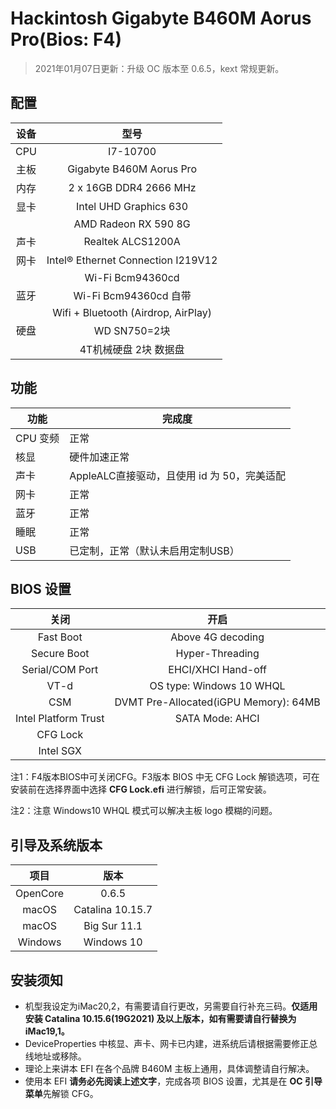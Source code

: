 # Hackintosh Gigabyte B460M Aorus Pro(Bios: F4)


> 2021年01月07日更新：升级 OC 版本至 0.6.5，kext 常规更新。
>

## 配置

| 设备 |            型号             |
| :--: | :-------------------------: |
| CPU  |          I7-10700           |
| 主板 |  Gigabyte B460M Aorus Pro   |
| 内存 |  2 x 16GB DDR4 2666 MHz   |
| 显卡 |   Intel UHD Graphics 630    |
|      | AMD Radeon RX 590 8G        |
| 声卡 |      Realtek ALCS1200A      |
| 网卡 |   Intel® Ethernet Connection I219V12   |
|      |        Wi-Fi Bcm94360cd     |
| 蓝牙 |     Wi-Fi Bcm94360cd 自带      |
|      |   Wifi + Bluetooth (Airdrop, AirPlay)     |
| 硬盘 |     WD SN750=2块            |
|      |      4T机械硬盘 2块 数据盘     |

## 功能

| 功能     | 完成度                                    |
| -------- | ----------------------------------------- |
| CPU 变频 | 正常                                      |
| 核显     | 硬件加速正常                              |
| 声卡     | AppleALC直接驱动，且使用 id 为 50，完美适配   |
| 网卡     | 正常                                      |
| 蓝牙     | 正常                                      |
| 睡眠     | 正常                                      |
| USB      | 已定制，正常（默认未启用定制USB）               |

## BIOS 设置

|         关闭         |                 开启                  |
| :------------------: | :-----------------------------------: |
|      Fast Boot       |           Above 4G decoding           |
|     Secure Boot      |            Hyper-Threading            |
|   Serial/COM Port    |          EHCI/XHCI Hand-off           |
|         VT-d         |       OS type: Windows 10 WHQL        |
|         CSM          | DVMT Pre-Allocated(iGPU Memory): 64MB |
| Intel Platform Trust |            SATA Mode: AHCI            |
|       CFG Lock       |                                       |
|      Intel SGX       |                                       |

注1：F4版本BIOS中可关闭CFG。F3版本 BIOS 中无 CFG Lock 解锁选项，可在安装前在选择界面中选择 **CFG Lock.efi** 进行解锁，后可正常安装。

注2：注意 Windows10 WHQL 模式可以解决主板 logo 模糊的问题。

## 引导及系统版本

|   项目   |         版本          |
| :------: | :-------------------: |
| OpenCore |         0.6.5         |
|  macOS   | Catalina 10.15.7   |
|  macOS   | Big Sur 11.1   |
|  Windows   | Windows 10   |

## 安装须知

- 机型我设定为iMac20,2，有需要请自行更改，另需要自行补充三码。**仅适用安装 Catalina 10.15.6(19G2021) 及以上版本，如有需要请自行替换为 iMac19,1。**
- DeviceProperties 中核显、声卡、网卡已内建，进系统后请根据需要修正总线地址或移除。
- 理论上来讲本 EFI 在各个品牌 B460M 主板上通用，具体调整请自行解决。
- 使用本 EFI **请务必先阅读上述文字**，完成各项 BIOS 设置，尤其是在 **OC 引导菜单**先解锁 CFG。
